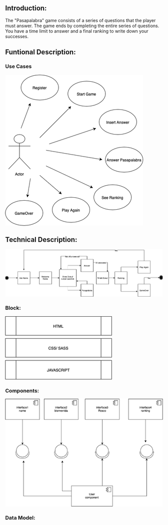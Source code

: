 ## Introduction:
 The "Pasapalabra" game consists of a series of questions that the player must answer. The game ends by completing the entire series of questions. You have a time limit to answer and a final ranking to write down your successes.
## Funtional Description:

### Use Cases
![](./images/use-case.png)


## Technical Description:
![](./images/flow.png)

### Block:
![](./images/block.png)


### Components:
![](./images/component.png)

### Data Model:
